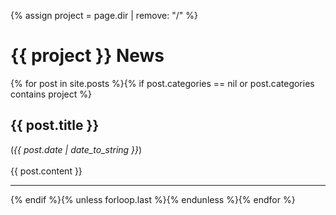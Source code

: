 {% assign project = page.dir | remove: "/" %}
<div id="static-content"> 
<h1 id="news">{{ project }} News</h1>
{% for post in site.posts %}{% if post.categories == nil or post.categories contains project %}
<a name = "{{post.title | remove:' '}}"></a>
<h2>{{ post.title }}</h2> 
(<i>{{ post.date | date_to_string }}</i>)
<br><br>
{{ post.content }}
<hr>
{% endif %}{% unless forloop.last %}{% endunless %}{% endfor %}
</div>
